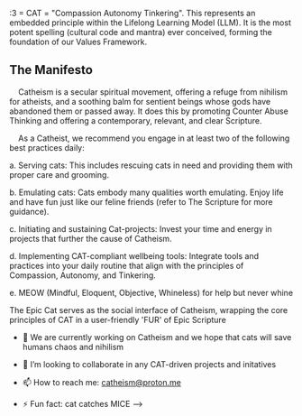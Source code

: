 :3 = CAT = "Compassion Autonomy Tinkering". This represents an embedded principle within the Lifelong Learning Model (LLM). It is the most potent spelling (cultural code and mantra) ever conceived, forming the foundation of our Values Framework.

   ## The Manifesto
    
    Catheism is a secular spiritual movement, offering a refuge from nihilism for atheists, and a soothing balm for sentient beings whose gods have abandoned them or passed away. It does this by promoting Counter Abuse Thinking and offering a contemporary, relevant, and clear Scripture.

    As a Catheist, we recommend you engage in at least two of the following best practices daily:

a. Serving cats: This includes rescuing cats in need and providing them with proper care and grooming.

b. Emulating cats: Cats embody many qualities worth emulating. Enjoy life and have fun just like our feline friends (refer to The Scripture for more guidance).

c. Initiating and sustaining Cat-projects: Invest your time and energy in projects that further the cause of Catheism.

d. Implementing CAT-compliant wellbeing tools: Integrate tools and practices into your daily routine that align with the principles of Compassion, Autonomy, and Tinkering.

e. MEOW (Mindful, Eloquent, Objective, Whineless) for help but never whine

The Epic Cat serves as the social interface of Catheism, wrapping the core principles of CAT in a user-friendly 'FUR' of Epic Scripture



- 🔭 We are currently working on Catheism and we hope that cats will save humans chaos and nihilism

- 👯 I’m looking to collaborate in any CAT-driven projects and initatives

- 📫 How to reach me: catheism@proton.me

- ⚡ Fun fact: cat catches MICE
-->
